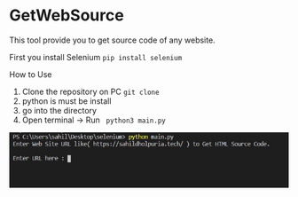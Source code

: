 # GetWebSource
This tool provide you to get source code of any website.

First you install Selenium <code>pip install selenium</code>



How to Use
1. Clone the repository on PC <code>git clone </code>
2. python is must be install
3. go into the directory
4. Open terminal -> Run <code> python3 main.py</code>

<img src="https://github.com/Sahildholpuria/GetWebSource/blob/main/src/windows.JPG">
